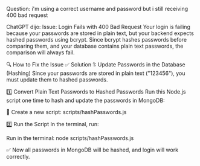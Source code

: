 Question:
i'm using a correct username and password but i still receiving 400 bad request

ChatGPT dijo:
Issue: Login Fails with 400 Bad Request
Your login is failing because your passwords are stored in plain text, but your backend expects hashed passwords using bcrypt. Since bcrypt hashes passwords before comparing them, and your database contains plain text passwords, the comparison will always fail.

🔍 How to Fix the Issue
✅ Solution 1: Update Passwords in the Database (Hashing)
Since your passwords are stored in plain text ("123456"), you must update them to hashed passwords.

1️⃣ Convert Plain Text Passwords to Hashed Passwords
Run this Node.js script one time to hash and update the passwords in MongoDB:

📂 Create a new script: scripts/hashPasswords.js

2️⃣ Run the Script
In the terminal, run:

Run in the terminal:
node scripts/hashPasswords.js

✅ Now all passwords in MongoDB will be hashed, and login will work correctly.